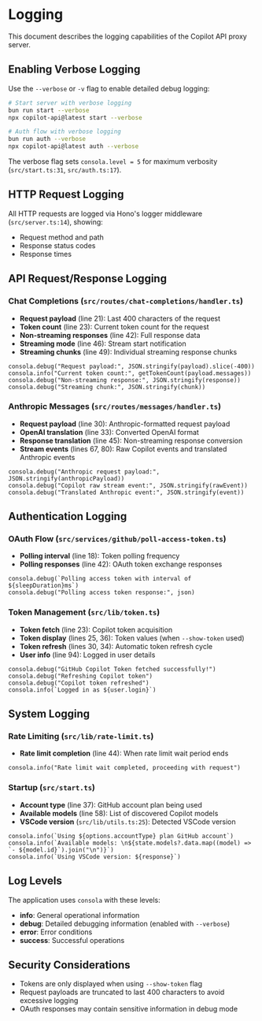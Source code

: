 # Logging

This document describes the logging capabilities of the Copilot API proxy server.

## Enabling Verbose Logging

Use the `--verbose` or `-v` flag to enable detailed debug logging:

```bash
# Start server with verbose logging
bun run start --verbose
npx copilot-api@latest start --verbose

# Auth flow with verbose logging
bun run auth --verbose
npx copilot-api@latest auth --verbose
```

The verbose flag sets `consola.level = 5` for maximum verbosity (`src/start.ts:31`, `src/auth.ts:17`).

## HTTP Request Logging

All HTTP requests are logged via Hono's logger middleware (`src/server.ts:14`), showing:
- Request method and path
- Response status codes
- Response times

## API Request/Response Logging

### Chat Completions (`src/routes/chat-completions/handler.ts`)

- **Request payload** (line 21): Last 400 characters of the request
- **Token count** (line 23): Current token count for the request
- **Non-streaming responses** (line 42): Full response data
- **Streaming mode** (line 46): Stream start notification
- **Streaming chunks** (line 49): Individual streaming response chunks

```
consola.debug("Request payload:", JSON.stringify(payload).slice(-400))
consola.info("Current token count:", getTokenCount(payload.messages))
consola.debug("Non-streaming response:", JSON.stringify(response))
consola.debug("Streaming chunk:", JSON.stringify(chunk))
```

### Anthropic Messages (`src/routes/messages/handler.ts`)

- **Request payload** (line 30): Anthropic-formatted request payload
- **OpenAI translation** (line 33): Converted OpenAI format
- **Response translation** (line 45): Non-streaming response conversion
- **Stream events** (lines 67, 80): Raw Copilot events and translated Anthropic events

```
consola.debug("Anthropic request payload:", JSON.stringify(anthropicPayload))
consola.debug("Copilot raw stream event:", JSON.stringify(rawEvent))
consola.debug("Translated Anthropic event:", JSON.stringify(event))
```

## Authentication Logging

### OAuth Flow (`src/services/github/poll-access-token.ts`)

- **Polling interval** (line 18): Token polling frequency
- **Polling responses** (line 42): OAuth token exchange responses

```
consola.debug(`Polling access token with interval of ${sleepDuration}ms`)
consola.debug("Polling access token response:", json)
```

### Token Management (`src/lib/token.ts`)

- **Token fetch** (line 23): Copilot token acquisition
- **Token display** (lines 25, 36): Token values (when `--show-token` used)
- **Token refresh** (lines 30, 34): Automatic token refresh cycle
- **User info** (line 94): Logged in user details

```
consola.debug("GitHub Copilot Token fetched successfully!")
consola.debug("Refreshing Copilot token")
consola.debug("Copilot token refreshed")
consola.info(`Logged in as ${user.login}`)
```

## System Logging

### Rate Limiting (`src/lib/rate-limit.ts`)

- **Rate limit completion** (line 44): When rate limit wait period ends

```
consola.info("Rate limit wait completed, proceeding with request")
```

### Startup (`src/start.ts`)

- **Account type** (line 37): GitHub account plan being used
- **Available models** (line 58): List of discovered Copilot models
- **VSCode version** (`src/lib/utils.ts:25`): Detected VSCode version

```
consola.info(`Using ${options.accountType} plan GitHub account`)
consola.info(`Available models: \n${state.models?.data.map((model) => `- ${model.id}`).join("\n")}`)
consola.info(`Using VSCode version: ${response}`)
```

## Log Levels

The application uses `consola` with these levels:
- **info**: General operational information
- **debug**: Detailed debugging information (enabled with `--verbose`)
- **error**: Error conditions
- **success**: Successful operations

## Security Considerations

- Tokens are only displayed when using `--show-token` flag
- Request payloads are truncated to last 400 characters to avoid excessive logging
- OAuth responses may contain sensitive information in debug mode